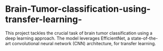 # Brain-Tumor-classification-using-transfer-learning-
This project tackles the crucial task of brain tumor classification using a deep learning approach. The model leverages EfficientNet, a state-of-the-art convolutional neural network (CNN) architecture, for transfer learning.
